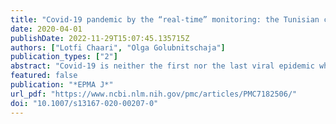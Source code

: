```yaml
---
title: "Covid-19 pandemic by the “real-time” monitoring: the Tunisian case and lessons for global epidemics in the context of 3PM strategies"
date: 2020-04-01
publishDate: 2022-11-29T15:07:45.135715Z
authors: ["Lotfi Chaari", "Olga Golubnitschaja"]
publication_types: ["2"]
abstract: "Covid-19 is neither the first nor the last viral epidemic which societies around the world are, were and will be affected by. Which lessons should be taken from the current pandemic situation? The Covid-19 disease is still not well characterised, and many research teams all over the world are working on prediction of the epidemic scenario, protective measures to populations and sub-populations, therapeutic and vaccination issues, amongst others. Contextually, countries with currently low numbers of Covid-19-infected individuals such as Tunisia are intended to take lessons from those countries which already reached the exponential phase of the infection distribution as well as from those which have the exponential phase behind them and record a minor number of new cases such as China. To this end, in Tunisia, the pandemic wave has started with a significant delay compared with Europe, the main economic partner of the country. In this paper, we do analyse the current pandemic situation in this country by studying the infection evolution and considering potential protective strategies to prevent a pandemic scenario. The model is predictive based on a large number of undetected Covid-19 cases that is particularly true for some country regions such as Sfax. Infection distribution and mortality rate analysis demonstrate a highly heterogeneous picture over the country. Qualitative and quantitative comparative analysis leads to a conclusion that the reliable “real-time” monitoring based on the randomised laboratory tests is the optimal predictive strategy to create the most effective evidence-based preventive measures. In contrast, lack of tests may lead to incorrect political decisions causing either unnecessary over-protection of the population that is risky for a long-term economic recession, or under-protection of the population leading to a post-containment pandemic rebound. Recommendations are provided in the context of advanced predictive, preventive and personalised (3P) medical approach."
featured: false
publication: "*EPMA J*"
url_pdf: "https://www.ncbi.nlm.nih.gov/pmc/articles/PMC7182506/"
doi: "10.1007/s13167-020-00207-0"
---
```


